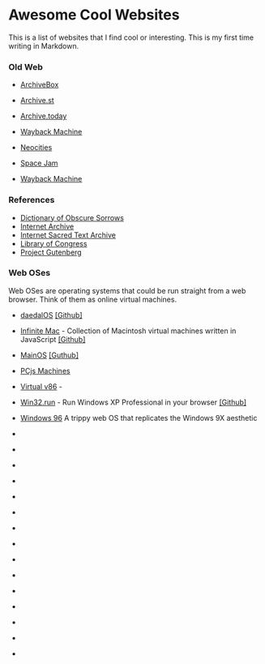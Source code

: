 # Awesome Cool Websites
This is a list of websites that I find cool or interesting. This is my first time writing in Markdown.

### Old Web
* [ArchiveBox](https://archivebox.io/)
* [Archive.st](http://archive.st/)
* [Archive.today](https://neocities.org/)
* [Wayback Machine](https://web.archive.org/)

* [Neocities](https://neocities.org/)
* [Space Jam](https://www.spacejam.com/1996/)
* [Wayback Machine]()

### References

* [Dictionary of Obscure Sorrows](https://www.dictionaryofobscuresorrows.com/)
* [Internet Archive](https://archive.org)
* [Internet Sacred Text Archive](http://www.sacred-texts.com/index.htm)
* [Library of Congress](https://www.loc.gov)
* [Project Gutenberg](https://www.gutenberg.org/)

### Web OSes
Web OSes are operating systems that could be run straight from a web browser. Think of them as online virtual machines.
* [daedalOS](https://dustinbrett.com/) [[Github]](https://github.com/DustinBrett/daedalOS)
* [Infinite Mac](https://infinitemac.org/) - Collection of Macintosh virtual machines written in JavaScript [[Github]](https://github.com/mihaip/infinite-mac)
* [MainOS](https://maingron.itch.io/mainos) [[Guthub]](https://github.com/Maingron/MainOS)
* [PCjs Machines](https://www.pcjs.org/)
* [Virtual v86](https://copy.sh/v86/) - 
* [Win32.run](https://win32.run/) - Run Windows XP Professional in your browser [[Github]](https://github.com/ducbao414/win32.run)
* [Windows 96](https://windows96.net/) A trippy web OS that replicates the Windows 9X aesthetic
* []()
* []()
* []()


* []()
* []()
* []()
* []()
* []()
* []()
* []()
* []()
* []()
* []()
* []()
* []()

